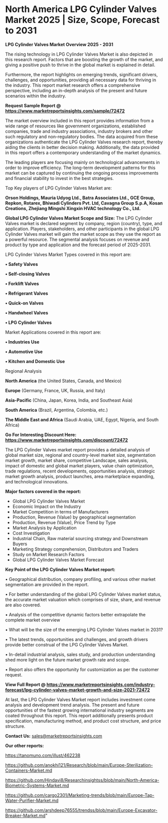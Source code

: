 # North America LPG Cylinder Valves Market 2025 | Size, Scope, Forecast to 2031

<Strong> LPG Cylinder Valves Market Overview 2025 - 2031</strong>

The rising technology in LPG Cylinder Valves Market is also depicted in this research report. Factors that are boosting the growth of the market, and giving a positive push to thrive in the global market is explained in detail.

Furthermore, the report highlights on emerging trends, significant drivers, challenges, and opportunities, providing all necessary data for thriving in the industry. This report market research offers a comprehensive perspective, including an in-depth analysis of the present and future scenarios within the industry.

<strong>Request Sample Report @ <a href=https://www.marketreportsinsights.com/sample/72472>https://www.marketreportsinsights.com/sample/72472</a></strong>

The market overview included in this report provides information from a wide range of resources like government organizations, established companies, trade and industry associations, industry brokers and other such regulatory and non-regulatory bodies. The data acquired from these organizations authenticate the LPG Cylinder Valves research report, thereby aiding the clients in better decision making. Additionally, the data provided in this report offers a contemporary understanding of the market dynamics.

The leading players are focusing mainly on technological advancements in order to improve efficiency. The long-term development patterns for this market can be captured by continuing the ongoing process improvements and financial stability to invest in the best strategies.

Top Key players of LPG Cylinder Valves Market are:

<strong>Orson Holdings, Mauria Udyog Ltd., Batra Associates Ltd., GCE Group, Repkon, Rotarex, Bhiwadi Cylinders Pvt. Ltd, Cavagna Group S.p.A, Kosan Creations, Zhejiang Mingshi Xingxin HVAC technology Co., Ltd.</strong>

<strong><b>Global LPG Cylinder Valves Market Scope and Size:</b></strong>
The LPG Cylinder Valves market is declared segment by company, region (country), type, and application. Players, stakeholders, and other participants in the global LPG Cylinder Valves market will gain the market scope as they use the report as a powerful resource. The segmental analysis focuses on revenue and product by type and application and the forecast period of 2025-2031.

LPG Cylinder Valves Market Types covered in this report are:

<strong>• Safety Valves

• Self-closing Valves

• Forklift Valves

• Refrigerant Valves

• Quick-on Valves

• Handwheel Valves

• LPG Cylinder Valves</strong>

Market Applications covered in this report are:

<strong>• Industries Use

• Automotive Use

• Kitchen and Domestic Use</strong> 

Regional Analysis

<strong>North America</strong> (the United States, Canada, and Mexico)

<strong>Europe</strong> (Germany, France, UK, Russia, and Italy)

<strong>Asia-Pacific</strong> (China, Japan, Korea, India, and Southeast Asia)

<strong>South America</strong> (Brazil, Argentina, Colombia, etc.)

<strong>The Middle East and Africa</strong> (Saudi Arabia, UAE, Egypt, Nigeria, and South Africa)

<strong>Go For Interesting Discount Here: <a href=https://www.marketreportsinsights.com/discount/72472>https://www.marketreportsinsights.com/discount/72472</a></strong>

The LPG Cylinder Valves market report provides a detailed analysis of global market size, regional and country-level market size, segmentation market growth, market share, competitive Landscape, sales analysis, impact of domestic and global market players, value chain optimization, trade regulations, recent developments, opportunities analysis, strategic market growth analysis, product launches, area marketplace expanding, and technological innovations.

<strong><b>Major factors covered in the report:</b></strong>
<ul>
  <li>Global LPG Cylinder Valves Market </li>
  <li>Economic Impact on the Industry</li>
  <li>Market Competition in terms of Manufacturers</li>
  <li>Production, Revenue (Value) by geographical segmentation</li>
  <li>Production, Revenue (Value), Price Trend by Type</li>
  <li>Market Analysis by Application</li>
  <li>Cost Investigation</li>
  <li>Industrial Chain, Raw material sourcing strategy and Downstream Buyers</li>
  <li>Marketing Strategy comprehension, Distributors and Traders</li>
  <li>Study on Market Research Factors</li>
  <li>Global LPG Cylinder Valves Market Forecast</li>
</ul>

<strong><b>Key Point of the LPG Cylinder Valves Market report:</b></strong>

• Geographical distribution, company profiling, and various other market segmentation are provided in the report.

• For better understanding of the global LPG Cylinder Valves market status, the accurate market valuation which comprises of size, share, and revenue are also covered.

• Analysis of the competitive dynamic factors better extrapolate the complete market overview

• What will be the size of the emerging LPG Cylinder Valves market in 2031?

• The latest trends, opportunities and challenges, and growth drivers provide better construal of the LPG Cylinder Valves Market.

• In-detail industrial analysis, sales study, and production understanding shed more light on the future market growth rate and scope.

• Report also offers the opportunity for customization as per the customer request.

<strong><b>View Full Report @ <a href=https://www.marketreportsinsights.com/industry-forecast/lpg-cylinder-valves-market-growth-and-size-2021-72472>https://www.marketreportsinsights.com/industry-forecast/lpg-cylinder-valves-market-growth-and-size-2021-72472</a></b></strong>


At last, the LPG Cylinder Valves Market report includes investment come analysis and development trend analysis. The present and future opportunities of the fastest growing international industry segments are coated throughout this report. This report additionally presents product specification, manufacturing method, and product cost structure, and price structure.

<strong>Contact Us:</strong>
sales@marketreportsinsights.com

<strong>Our other reports:</strong>

<a href=https://tanomuno.com/illust/462238>https://tanomuno.com/illust/462238</a>

<a href=https://github.com/anokhi121/Research/blob/main/Europe-Sterilization-Containers-Market.md>https://github.com/anokhi121/Research/blob/main/Europe-Sterilization-Containers-Market.md</a>

<a href=https://github.com/Hindavi8/Researchinsightss/blob/main/North-America-Biometric-Systems-Market.md>https://github.com/Hindavi8/Researchinsightss/blob/main/North-America-Biometric-Systems-Market.md</a>

<a href=https://github.com/cargo2301/Marketing-trends/blob/main/Europe-Tap-Water-Purifier-Market.md>https://github.com/cargo2301/Marketing-trends/blob/main/Europe-Tap-Water-Purifier-Market.md</a>

<a href=https://github.com/arshdeep76555/trendss/blob/main/Europe-Excavator-Breaker-Market.md>https://github.com/arshdeep76555/trendss/blob/main/Europe-Excavator-Breaker-Market.md</a>"

